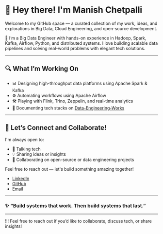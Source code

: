 # 👋 Hey there! I'm Manish Chetpalli

Welcome to my GitHub space — a curated collection of my work, ideas, and explorations in Big Data, Cloud Engineering, and open-source development.

🚀 I’m a Big Data Engineer with hands-on experience in Hadoop, Spark, Kafka, Airflow, Python, and distributed systems. I love building scalable data pipelines and solving real-world problems with elegant tech solutions.

---

## 🔍 What I’m Working On

- 📊 Designing high-throughput data platforms using Apache Spark & Kafka
- ⚙️ Automating workflows using Apache Airflow
- 🛠️ Playing with Flink, Trino, Zeppelin, and real-time analytics
- 🧱 Documenting tech stacks on [Data-Engineering-Works](#)

---

## 🤝 Let’s Connect and Collaborate!

I'm always open to:

- 💬 Talking tech
- 💡 Sharing ideas or insights
- 🤝 Collaborating on open-source or data engineering projects

Feel free to reach out — let's build something amazing together!

- [LinkedIn](https://www.linkedin.com/in/manishkumarchetpalli)
- [GitHub](https://github.com/manishchet)
- [Email](mailto:chetpallimanishkumar@gmail.com)

---

### ✨ “Build systems that work. Then build systems that last.”  

---
!!!      Feel free to reach out if you’d like to collaborate, discuss tech, or share insights!


